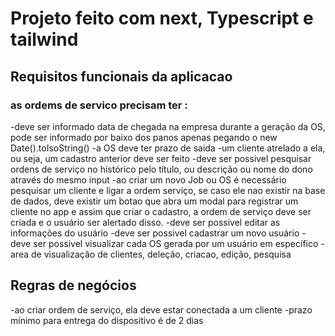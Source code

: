 # Projeto feito com next, Typescript e tailwind 


## Requisitos funcionais da aplicacao

### as ordems de servico precisam ter :

-deve ser informado data de chegada na empresa durante a geração da OS, pode ser informado por baixo dos panos apenas pegando o new Date().toIsoString()
-a OS deve ter prazo de saida
-um cliente atrelado a ela, ou seja, um cadastro anterior deve ser feito
-deve ser possivel pesquisar ordens de serviço no histórico pelo título, ou descrição ou nome do dono através do mesmo input
-ao criar um novo Job ou OS é necessário pesquisar um cliente e ligar a ordem serviço, se caso ele nao existir na base de dados, deve existir um botao que abra um modal para registrar um cliente no app e assim que criar o cadastro, a ordem de serviço deve ser criada e o usuário ser alertado disso.
-deve ser possivel editar as informações do usuário
-deve ser possivel cadastrar um novo usuário
-deve ser possivel visualizar cada OS gerada por um usuário em específico 
-area de visualização de clientes, deleção, criacao, edição, pesquisa

## Regras de negócios

-ao criar ordem de serviço, ela deve estar conectada a um cliente
-prazo mínimo para entrega do dispositivo é de 2 dias


